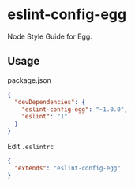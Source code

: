 # eslint-config-egg

Node Style Guide for Egg.

## Usage

package.json

```json
{
  "devDependencies": {
    "eslint-config-egg": "~1.0.0",
    "eslint": "1"
  }
}
```

Edit `.eslintrc`

```json
{
  "extends": "eslint-config-egg"
}
```
